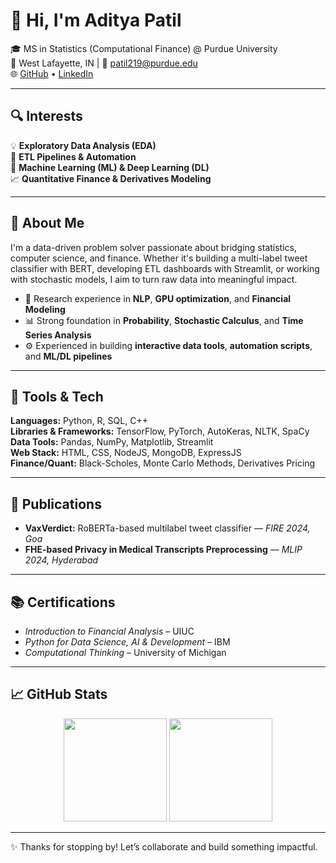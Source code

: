 # 👋 Hi, I'm Aditya Patil

🎓 MS in Statistics (Computational Finance) @ Purdue University  
📍 West Lafayette, IN | 📧 patil219@purdue.edu  
🌐 [GitHub](https://github.com/Ronin2810) • [LinkedIn](https://www.linkedin.com/in/aditya-patil-047283220/)

---

## 🔍 Interests

💡 **Exploratory Data Analysis (EDA)**  
🔄 **ETL Pipelines & Automation**  
🧠 **Machine Learning (ML) & Deep Learning (DL)**  
📈 **Quantitative Finance & Derivatives Modeling**

---

## 🧠 About Me

I'm a data-driven problem solver passionate about bridging statistics, computer science, and finance. Whether it's building a multi-label tweet classifier with BERT, developing ETL dashboards with Streamlit, or working with stochastic models, I aim to turn raw data into meaningful impact.

- 🧪 Research experience in **NLP**, **GPU optimization**, and **Financial Modeling**
- 📊 Strong foundation in **Probability**, **Stochastic Calculus**, and **Time Series Analysis**
- ⚙️ Experienced in building **interactive data tools**, **automation scripts**, and **ML/DL pipelines**

---

## 🔧 Tools & Tech

**Languages:** Python, R, SQL, C++  
**Libraries & Frameworks:** TensorFlow, PyTorch, AutoKeras, NLTK, SpaCy  
**Data Tools:** Pandas, NumPy, Matplotlib, Streamlit  
**Web Stack:** HTML, CSS, NodeJS, MongoDB, ExpressJS  
**Finance/Quant:** Black-Scholes, Monte Carlo Methods, Derivatives Pricing

---

## 📄 Publications

- **VaxVerdict:** RoBERTa-based multilabel tweet classifier — *FIRE 2024, Goa*  
- **FHE-based Privacy in Medical Transcripts Preprocessing** — *MLIP 2024, Hyderabad*

---

## 📚 Certifications

- *Introduction to Financial Analysis* – UIUC  
- *Python for Data Science, AI & Development* – IBM  
- *Computational Thinking* – University of Michigan  

---

## 📈 GitHub Stats

<p align="center">
  <img src="https://github-readme-stats.vercel.app/api?username=Ronin2810&show_icons=true&theme=github_dark" height="165">
  <img src="https://github-readme-stats.vercel.app/api/top-langs/?username=Ronin2810&layout=compact&theme=github_dark" height="165">
</p>

---

✨ Thanks for stopping by! Let’s collaborate and build something impactful.
